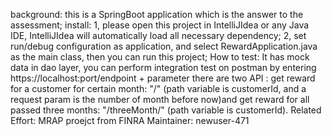 background: this is a SpringBoot application which is the answer to the assessment;
install: 
1, please open this project in IntelliJIdea or any Java IDE, IntelliJIdea will automatically load  all necessary dependency;
2, set run/debug configuration as application, and select RewardApplication.java as the main class, then you can run this project;
How to test:
It has mock data in dao layer, you can perform integration test on postman by entering https://localhost:port/endpoint + parameter
there are two API : get reward for a customer for certain month: "/" (path variable is customerId, and a request param is the number of month before now)and 
get reward for all passed three months: "/threeMonth/" (path variable is customerId).
Related Effort: MRAP proejct from FINRA
Maintainer: newuser-471
